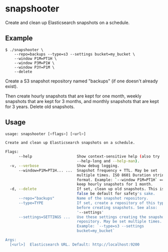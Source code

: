 # snapshooter

Create and clean up Elasticsearch snapshots on a schedule.

## Example

```
$ ./snapshooter \
    --repo=backups --type=s3 --settings bucket=my_bucket \
    --window P1M=PT1H \
    --window P3M=P1W \
    --window P3Y=P1M \
    --delete
```

Create a S3 snapshot repository named "backups" (if one doesn't already exist).

Then create hourly snapshots that are kept for one month, weekly snapshots that are kept for 3 months,
and monthly snapshots that are kept for 3 years. Delete old snapshots.

## Usage

```bash
usage: snapshooter [<flags>] [<url>]

Create and clean up Elasticsearch snapshots on a schedule.

Flags:
      --help                    Show context-sensitive help (also try
                                --help-long and --help-man).
  -v, --verbose                 Show debug logging.
      --window=P1M=PT1H... ...  Snapshot frequency + TTL. May be set
                                multiple times. ISO 8601 Duration string
                                format. Example: `--window P1M=PT1H` ==
                                keep hourly snapshots for 1 month.
  -d, --delete                  If set, clean up old snapshots. This is
                                false be default for safety's sake.
      --repo="backups"          Name of the snapshot repository.
      --type=TYPE               If set, create a repository of this type
                                before creating snapshots. See also:
                                '--settings'
      --settings=SETTINGS ...   Use these settings creating the snapshot
                                repository. May be set multiple times.
                                Example: `--type=s3 --settings
                                bucket=my_bucket`

Args:
  [<url>]  Elasticsearch URL. Default: http://localhost:9200
```
